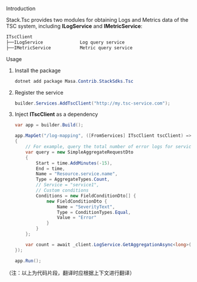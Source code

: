 ﻿Introduction

Stack.Tsc provides two modules for obtaining Logs and Metrics data of the TSC system, including **ILogService** and **IMetricService**:

```csharp 
ITscClient
├──ILogService              Log query service
├──IMetricService           Metric query service
```

Usage

1. Install the package

   ```csharp 
   dotnet add package Masa.Contrib.StackSdks.Tsc
   ```

2. Register the service

   ```csharp 
   builder.Services.AddTscClient("http://my.tsc-service.com");
   ```

3. Inject **ITscClient** as a dependency

   ```csharp 
   var app = builder.Build();

   app.MapGet("/log-mapping", ([FromServices] ITscClient tscClient) =>
   {
       // For example, query the total number of error logs for service1 in the past 15 minutes
       var query = new SimpleAggregateRequestDto
       {
           Start = time.AddMinutes(-15),            
           End = time,
           Name = "Resource.service.name",
           Type = AggregateTypes.Count,
           // Service = "service1",
           // Custom conditions
           Conditions = new FieldConditionDto[] {
               new FieldConditionDto {
                   Name = "SeverityText",
                   Type = ConditionTypes.Equal,
                   Value = "Error"
               }
           }
       };

       var count = await _client.LogService.GetAggregationAsync<long>(query);
   });

   app.Run();
   ```

（注：以上为代码片段，翻译时应根据上下文进行翻译）